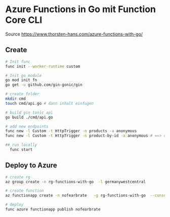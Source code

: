# Azure Functions in Go mit Function Core CLI 
Source https://www.thorsten-hans.com/azure-functions-with-go/

## Create 

```sh
# Init func
func init --worker-runtime custom

# Init go module
go mod init fn
go get -u github.com/gin-gonic/gin

# create folder
mkdir cmd
touch cmd/api.go # dann inhalt einfugen

# build gin tonic api
go build ./cmd/api.go

# add new endpoints
func new -l Custom -t HttpTrigger -n products -a anonymous
func new -l Custom -t HttpTrigger -n product-by-id -a anonymous # ==> change path in function.json

## run locally
  func start
```

## Deploy to Azure
```sh
# create rg
az group create -n rg-functions-with-go  -l germanywestcentral

# create function
az functionapp create -n nofearbrate   -g rg-functions-with-go  --consumption-plan-location germanywestcentral   --os-type Linux --runtime custom  --functions-version 3 --storage-account nofearbrate1234

# deploy
func azure functionapp publish nofearbrate

```
